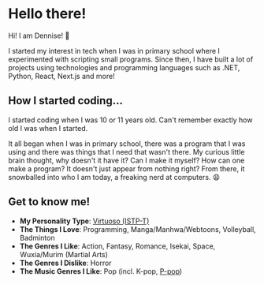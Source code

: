 # Hello there!

Hi! I am Dennise! 👋

I started my interest in tech when I was in primary school where I experimented with scripting small programs. Since then, I have built a lot of projects using technologies and programming languages such as .NET, Python, React, Next.js and more!

## How I started coding...

I started coding when I was 10 or 11 years old. Can't remember exactly how old I was when I started.

It all began when I was in primary school, there was a program that I was using and there was things that I need that wasn't there. My curious little brain thought, why doesn't it have it? Can I make it myself? How can one make a program? It doesn't just appear from nothing right? From there, it snowballed into who I am today, a freaking nerd at computers. 😩

## Get to know me!

- **My Personality Type**: [Virtuoso (ISTP-T)](https://16personalities.com/istp-personality)
- **The Things I Love**: Programming, Manga/Manhwa/Webtoons, Volleyball, Badminton
- **The Genres I Like**: Action, Fantasy, Romance, Isekai, Space, Wuxia/Murim (Martial Arts)
- **The Genres I Dislike**: Horror
- **The Music Genres I Like**: Pop (incl. K-pop, [P-pop](<https://en.wikipedia.org/wiki/Music_of_the_Philippines#Pinoy_pop_(P-pop)>))